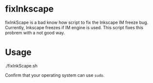 fixInkscape
===========

fixInkScape is a bad know how script to fix the Inkscape IM freeze bug.
Currently, Inkscape freezes if IM engine is used.
This script fixes this probrem with a not good way.

Usage
=====

./fixInkScape.sh

Confirm that your operating system can use `sudo`.

